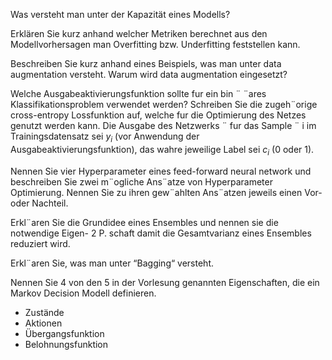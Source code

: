 Was versteht man unter der Kapazität eines Modells?

Erklären Sie kurz anhand welcher Metriken berechnet aus den Modellvorhersagen
man Overfitting bzw. Underfitting feststellen kann.

Beschreiben Sie kurz anhand eines Beispiels, was man unter data augmentation versteht. Warum wird data augmentation eingesetzt?

Welche Ausgabeaktivierungsfunktion sollte fur ein bin ¨ ¨ares Klassifikationsproblem verwendet werden? Schreiben Sie die zugeh¨orige cross-entropy Lossfunktion auf, welche fur die Optimierung des Netzes genutzt werden kann. Die Ausgabe des Netzwerks ¨ fur das Sample ¨ i im Trainingsdatensatz sei $y_i$ (vor Anwendung der Ausgabeaktivierungsfunktion), das wahre jeweilige Label sei $c_i$ (0 oder 1).

Nennen Sie vier Hyperparameter eines feed-forward neural network und beschreiben Sie zwei m¨ogliche Ans¨atze von Hyperparameter Optimierung. Nennen Sie zu ihren gew¨ahlten Ans¨atzen jeweils einen Vor- oder Nachteil.

Erkl¨aren Sie die Grundidee eines Ensembles und nennen sie die notwendige Eigen- 2 P. schaft damit die Gesamtvarianz eines Ensembles reduziert wird.

Erkl¨aren Sie, was man unter “Bagging“ versteht.

Nennen Sie 4 von den 5 in der Vorlesung genannten Eigenschaften, die ein Markov Decision Modell definieren.
- Zustände
- Aktionen
- Übergangsfunktion
- Belohnungsfunktion